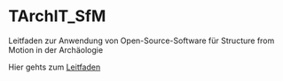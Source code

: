 # TArchIT_SfM
Leitfaden zur Anwendung von Open-Source-Software für Structure from Motion in der Archäologie

Hier gehts zum [Leitfaden](https://davidki.github.io/TArchIT_SfM/leitfaden.html)

